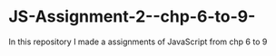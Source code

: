 # JS-Assignment-2--chp-6-to-9-
 In this repository I made a assignments of JavaScript from chp 6 to 9
